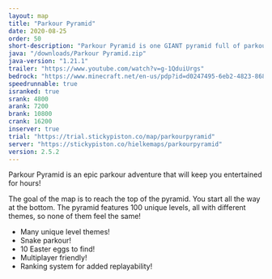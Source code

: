 ```yaml
---
layout: map
title: "Parkour Pyramid"
date: 2020-08-25
order: 50
short-description: "Parkour Pyramid is one GIANT pyramid full of parkour!"
java: "/downloads/Parkour Pyramid.zip"
java-version: "1.21.1"
trailer: "https://www.youtube.com/watch?v=g-1QduiUrgs"
bedrock: "https://www.minecraft.net/en-us/pdp?id=d0247495-6eb2-4823-8681-9f15acc5255a"
speedrunnable: true
isranked: true
srank: 4800
arank: 7200
brank: 10800
crank: 16200
inserver: true
trial: "https://trial.stickypiston.co/map/parkourpyramid"
server: "https://stickypiston.co/hielkemaps/parkourpyramid"
version: 2.5.2
---
```


Parkour Pyramid is an epic parkour adventure that will keep you entertained for hours!

The goal of the map is to reach the top of the pyramid. You start all the way at the bottom.
The pyramid features 100 unique levels, all with different themes, so none of them feel the same!

- Many unique level themes!
- Snake parkour!
- 10 Easter eggs to find!
- Multiplayer friendly!
- Ranking system for added replayability!
